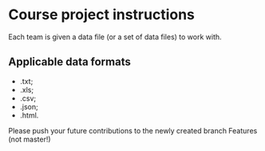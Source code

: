 # Course project instructions
Each team is given a data file (or a set of data files) to work with.
## **Applicable data formats** 
* .txt; 
* .xls; 
* .csv;
* .json;
* .html.

Please push your future contributions to the newly created branch Features (not master!)
